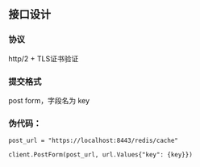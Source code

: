 ## 接口设计



### 协议

 http/2 + TLS证书验证



### 提交格式
post form，字段名为 key



### 伪代码：

```golang
post_url = "https://localhost:8443/redis/cache"

client.PostForm(post_url, url.Values{"key": {key}})
```
